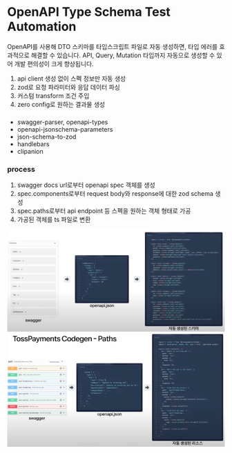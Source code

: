 # OpenAPI Type Schema Test Automation

OpenAPI를 사용해 DTO 스키마를 타입스크립트 파일로 자동 생성하면, 타입 에러를 효과적으로 해결할 수 있습니다.
API, Query, Mutation 타입까지 자동으로 생성할 수 있어 개발 편의성이 크게 향상됩니다.

1. api client 생성 없이 스펙 정보만 자동 생성
2. zod로 요청 파라미터와 응답 데이터 파싱
3. 커스텀 transform 조건 주입
4. zero config로 원하는 결과물 생성

###  

- swagger-parser, openapi-types
- openapi-jsonschema-parameters
- json-schema-to-zod
- handlebars
- clipanion

### process

1. swagger docs url로부터 openapi spec 객체를 생성
2. spec.components로부터 request body와 response에 대한 zod schema 생성
3. spec.paths로부터 api endpoint 등 스펙을 원하는 객체 형태로 가공
4. 가공된 객체를 ts 파일로 변환

![img.png](public/img.png)
![img.png](public/img(1).png)